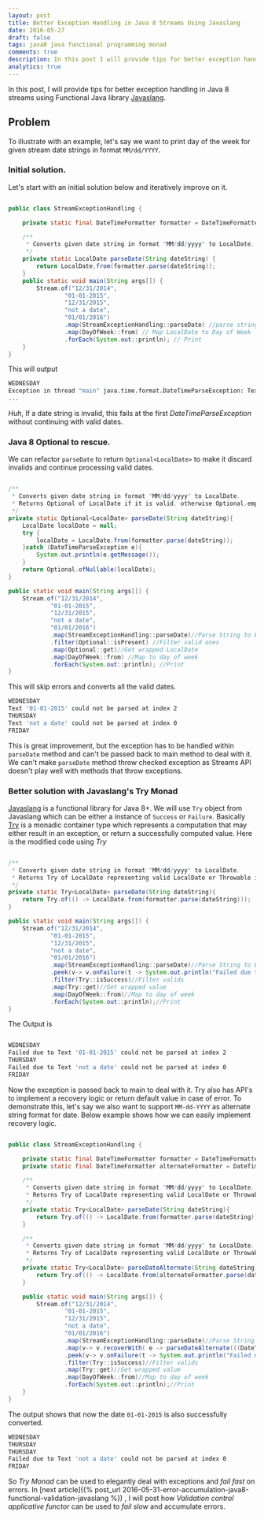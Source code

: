 ```yaml
---
layout: post
title: Better Exception Handling in Java 8 Streams Using Javaslang
date: 2016-05-27
draft: false
tags: java8 java functional programming monad
comments: true
description: In this post I will provide tips for better exception handling in Java 8 streams using Javaslang Functional Java library.
analytics: true
---
```


In this post, I will provide tips for better exception handling in Java 8 streams using Functional Java library [Javaslang](http://www.javaslang.io/).

## Problem

To illustrate with an example, let's say we want to print day of the week for given stream date strings in format `MM/dd/YYYY`.
<br>

### Initial solution.

Let's start with an initial solution below and iteratively improve on it.

```java

public class StreamExceptionHandling {

    private static final DateTimeFormatter formatter = DateTimeFormatter.ofPattern("MM/dd/yyyy");

    /**
     * Converts given date string in format "MM/dd/yyyy" to LocalDate.
     */
    private static LocalDate parseDate(String dateString) {
        return LocalDate.from(formatter.parse(dateString));
    }
    public static void main(String args[]) {
        Stream.of("12/31/2014",
                "01-01-2015",
                "12/31/2015",
                "not a date",
                "01/01/2016")
                .map(StreamExceptionHandling::parseDate) //parse string to LocalDate
                .map(DayOfWeek::from) // Map LocalDate to Day of Week
                .forEach(System.out::println); // Print
    }
}

```

This will output

```sh
WEDNESDAY
Exception in thread "main" java.time.format.DateTimeParseException: Text '01-01-2015' could not be parsed at index 2
...
```

*Huh*, If a date string is invalid, this fails at the first *DateTimeParseException* without continuing with valid dates.

### Java 8 Optional to rescue.

We can refactor `parseDate` to return `Optional<LocalDate>` to make it discard invalids and continue processing valid dates.

```java

/**
 * Converts given date string in format "MM/dd/yyyy" to LocalDate.
 * Returns Optional of LocalDate if it is valid, otherwise Optional.empty
 */
private static Optional<LocalDate> parseDate(String dateString){
    LocalDate localDate = null;
    try {
        localDate = LocalDate.from(formatter.parse(dateString));
    }catch (DateTimeParseException e){
        System.out.println(e.getMessage());
    }
    return Optional.ofNullable(localDate);
}

public static void main(String args[]) {
    Stream.of("12/31/2014",
            "01-01-2015",
            "12/31/2015",
            "not a date",
            "01/01/2016")
            .map(StreamExceptionHandling::parseDate)//Parse String to LocalDate
            .filter(Optional::isPresent) //Filter valid ones
            .map(Optional::get)//Get wrapped LocalDate
            .map(DayOfWeek::from) //Map to day of week
            .forEach(System.out::println); //Print
}

```

This will skip errors and converts all the valid dates.

```sh
WEDNESDAY
Text '01-01-2015' could not be parsed at index 2
THURSDAY
Text 'not a date' could not be parsed at index 0
FRIDAY
```

This is great improvement, but the exception has to be handled within `parseDate` method and can't be passed back to main method to deal with it. We can't make `parseDate` method throw checked exception as Streams API doesn't play well with methods that throw exceptions.

### Better solution with Javaslang's Try Monad

[Javaslang](http://www.javaslang.io/) is a functional library for Java 8+. We will use `Try` object from Javaslang which can be either a instance of `Success` or `Failure`. Basically [Try](http://www.javaslang.io/javaslang-docs/#_try) is a monadic container type which represents a computation that may either result in an exception, or return a successfully computed value. Here is the modified code using *Try*

```java

/**
 * Converts given date string in format "MM/dd/yyyy" to LocalDate.
 * Returns Try of LocalDate representing valid LocalDate or Throwable in case of invalid value.
 */
private static Try<LocalDate> parseDate(String dateString){
    return Try.of(() -> LocalDate.from(formatter.parse(dateString)));
}

public static void main(String args[]) {
    Stream.of("12/31/2014",
            "01-01-2015",
            "12/31/2015",
            "not a date",
            "01/01/2016")
            .map(StreamExceptionHandling::parseDate)//Parse String to LocalDate
            .peek(v-> v.onFailure(t -> System.out.println("Failed due to " + t.getMessage())))//Print error on failure
            .filter(Try::isSuccess)//Filter valids
            .map(Try::get)//Get wrapped value
            .map(DayOfWeek::from)//Map to day of week
            .forEach(System.out::println);//Print
}

```

The Output is

```sh

WEDNESDAY
Failed due to Text '01-01-2015' could not be parsed at index 2
THURSDAY
Failed due to Text 'not a date' could not be parsed at index 0
FRIDAY
```

Now the exception is passed back to main to deal with it. Try also has API's to implement a recovery logic or return default value in case of error. To demonstrate this, let's say we also want to support `MM-dd-YYYY` as alternate string format for date. Below example shows how we can easily implement recovery logic.

```java

public class StreamExceptionHandling {

    private static final DateTimeFormatter formatter = DateTimeFormatter.ofPattern("MM/dd/yyyy");
    private static final DateTimeFormatter alternateFormatter = DateTimeFormatter.ofPattern("MM-dd-yyyy");

    /**
     * Converts given date string in format "MM/dd/yyyy" to LocalDate.
     * Returns Try of LocalDate representing valid LocalDate or Throwable in case of invalid value.
     */
    private static Try<LocalDate> parseDate(String dateString){
        return Try.of(() -> LocalDate.from(formatter.parse(dateString)));
    }

    /**
     * Converts given date string in format "MM/dd/yyyy" to LocalDate.
     * Returns Try of LocalDate representing valid LocalDate or Throwable in case of invalid value.
     */
    private static Try<LocalDate> parseDateAlternate(String dateString){
        return Try.of(() -> LocalDate.from(alternateFormatter.parse(dateString)));
    }

    public static void main(String args[]) {
        Stream.of("12/31/2014",
                "01-01-2015",
                "12/31/2015",
                "not a date",
                "01/01/2016")
                .map(StreamExceptionHandling::parseDate)//Parse String to LocalDate
                .map(v-> v.recoverWith( e -> parseDateAlternate(((DateTimeParseException)e).getParsedString())))//Try recovering with alternate formatter
                .peek(v-> v.onFailure(t -> System.out.println("Failed due to " + t.getMessage())))//Print error on failure
                .filter(Try::isSuccess)//Filter valids
                .map(Try::get)//Get wrapped value
                .map(DayOfWeek::from)//Map to day of week
                .forEach(System.out::println);//Print
    }
}
```

The output shows that now the date `01-01-2015` is also successfully converted.

```sh
WEDNESDAY
THURSDAY
THURSDAY
Failed due to Text 'not a date' could not be parsed at index 0
FRIDAY
```

So *Try Monad* can be used to elegantly deal with exceptions and *fail fast* on errors. In [next article]({% post_url 2016-05-31-error-accumulation-java8-functional-validation-javaslang %}) , I will post how *Validation control applicative functor* can be used to *fail slow* and accumulate errors. 
